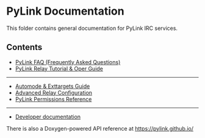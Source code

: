 # PyLink Documentation

This folder contains general documentation for PyLink IRC services.

## Contents

- [PyLink FAQ (Frequently Asked Questions)](faq.md)
- [PyLink Relay Tutorial & Oper Guide](pylink-opers.md)

----

- [Automode & Exttargets Guide](automode.md)
- [Advanced Relay Configuration](advanced-relay-config.md)
- [PyLink Permissions Reference](permissions-reference.md)

----

- [Developer documentation](technical/)

There is also a Doxygen-powered API reference at https://pylink.github.io/
